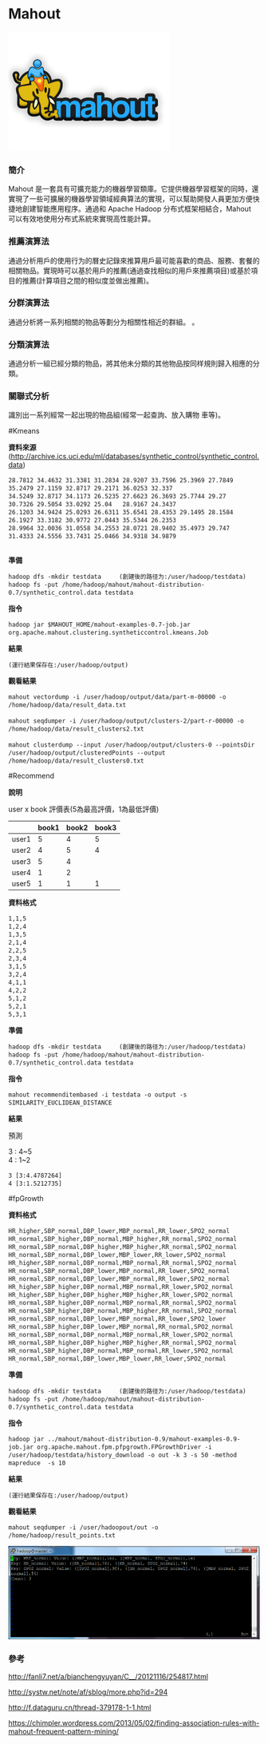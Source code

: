 # Mahout
![](images/mahout-logo-transparent-400.png)


### 簡介


 
Mahout 是一套具有可擴充能力的機器學習類庫。它提供機器學習框架的同時，還實現了一些可擴展的機器學習領域經典算法的實現，可以幫助開發人員更加方便快捷地創建智能應用程序。通過和 Apache Hadoop 分布式框架相結合，Mahout 可以有效地使用分布式系統來實現高性能計算。


### 推薦演算法

通過分析用戶的使用行为的曆史記錄來推算用戶最可能喜歡的商品、服務、套餐的相關物品。實現時可以基於用戶的推薦(通過查找相似的用戶來推薦項目)或基於項目的推薦(計算項目之間的相似度並做出推薦)。 

### 分群演算法

通過分析將一系列相關的物品等劃分为相關性相近的群組。 。 


### 分類演算法

通過分析一組已經分類的物品，將其他未分類的其他物品按同样規則歸入相應的分類。 


### 關聯式分析

識別出一系列經常一起出現的物品組(經常一起查詢、放入購物 車等)。 




#Kmeans


**資料來源**(http://archive.ics.uci.edu/ml/databases/synthetic_control/synthetic_control.data)


```
28.7812 34.4632 31.3381 31.2834 28.9207 33.7596 25.3969 27.7849 35.2479 27.1159 32.8717 29.2171 36.0253 32.337 
34.5249 32.8717 34.1173 26.5235 27.6623 26.3693 25.7744 29.27   30.7326 29.5054 33.0292 25.04   28.9167 24.3437 
26.1203 34.9424 25.0293 26.6311 35.6541 28.4353 29.1495 28.1584 26.1927 33.3182 30.9772 27.0443 35.5344 26.2353 
28.9964 32.0036 31.0558 34.2553 28.0721 28.9402 35.4973 29.747  31.4333 24.5556 33.7431 25.0466 34.9318 34.9879 


```

**準備**

```
hadoop dfs -mkdir testdata     (創建後的路径为:/user/hadoop/testdata)
hadoop fs -put /home/hadoop/mahout/mahout-distribution-0.7/synthetic_control.data testdata
```

**指令**

```
hadoop jar $MAHOUT_HOME/mahout-examples-0.7-job.jar org.apache.mahout.clustering.syntheticcontrol.kmeans.Job

```

**結果**

```
(運行結果保存在:/user/hadoop/output)
```

**觀看結果**

```
mahout vectordump -i /user/hadoop/output/data/part-m-00000 -o /home/hadoop/data/result_data.txt

mahout seqdumper -i /user/hadoop/output/clusters-2/part-r-00000 -o /home/hadoop/data/result_clusters2.txt

mahout clusterdump --input /user/hadoop/output/clusters-0 --pointsDir /user/hadoop/output/clusteredPoints --output /home/hadoop/data/result_clusters0.txt

```

#Recommend


**說明**

user x book 評價表(5為最高評價，1為最低評價) 

|       | book1 | book2  | book3 |
| --    | --  | -- | --  |
| user1 | 5   | 4  | 5   |
| user2 | 4   | 5  | 4   |
| user3 | 5   | 4  |     |
| user4 | 1   | 2  |     |
| user5 | 1   | 1  | 1   |

**資料格式**

```
1,1,5
1,2,4
1,3,5
2,1,4
2,2,5
2,3,4
3,1,5
3,2,4
4,1,1
4,2,2
5,1,2
5,2,1
5,3,1

```

**準備**

```
hadoop dfs -mkdir testdata     (創建後的路径为:/user/hadoop/testdata)
hadoop fs -put /home/hadoop/mahout/mahout-distribution-0.7/synthetic_control.data testdata

```

**指令**


```
mahout recommenditembased -i testdata -o output -s SIMILARITY_EUCLIDEAN_DISTANCE
```

**結果**

預測 

3 : 4~5  
4 : 1~2


```
3 [3:4.4787264]
4 [3:1.5212735]
```


#fpGrowth

**資料格式**

```
HR_higher,SBP_normal,DBP_lower,MBP_normal,RR_lower,SPO2_normal
HR_normal,SBP_higher,DBP_normal,MBP_higher,RR_normal,SPO2_normal
HR_normal,SBP_normal,DBP_higher,MBP_higher,RR_normal,SPO2_normal
HR_normal,SBP_normal,DBP_lower,MBP_lower,RR_lower,SPO2_normal
HR_higher,SBP_normal,DBP_normal,MBP_normal,RR_normal,SPO2_normal
HR_normal,SBP_normal,DBP_lower,MBP_normal,RR_lower,SPO2_normal
HR_normal,SBP_normal,DBP_lower,MBP_normal,RR_lower,SPO2_normal
HR_higher,SBP_higher,DBP_normal,MBP_normal,RR_lower,SPO2_normal
HR_higher,SBP_higher,DBP_higher,MBP_higher,RR_lower,SPO2_normal
HR_normal,SBP_higher,DBP_normal,MBP_normal,RR_normal,SPO2_normal
HR_normal,SBP_higher,DBP_normal,MBP_higher,RR_normal,SPO2_normal
HR_normal,SBP_normal,DBP_lower,MBP_normal,RR_lower,SPO2_lower
HR_normal,SBP_higher,DBP_lower,MBP_normal,RR_normal,SPO2_normal
HR_normal,SBP_normal,DBP_normal,MBP_normal,RR_lower,SPO2_normal
HR_normal,SBP_higher,DBP_higher,MBP_higher,RR_normal,SPO2_normal
HR_normal,SBP_higher,DBP_normal,MBP_normal,RR_lower,SPO2_normal
HR_normal,SBP_normal,DBP_lower,MBP_lower,RR_lower,SPO2_normal

```

**準備**

```
hadoop dfs -mkdir testdata     (創建後的路径为:/user/hadoop/testdata)
hadoop fs -put /home/hadoop/mahout/mahout-distribution-0.7/synthetic_control.data testdata

```

**指令**

```
hadoop jar ../mahout/mahout-distribution-0.9/mahout-examples-0.9-job.jar org.apache.mahout.fpm.pfpgrowth.FPGrowthDriver -i /user/hadoop/testdata/history_download -o out -k 3 -s 50 -method mapreduce  -s 10

```

**結果**

```
(運行結果保存在:/user/hadoop/output)

```

**觀看結果**

```
mahout seqdumper -i /user/hadoopout/out -o /home/hadoop/result_points.txt

```

![](images/fpgrowth_result.PNG)



### 參考

http://fanli7.net/a/bianchengyuyan/C__/20121116/254817.html

http://systw.net/note/af/sblog/more.php?id=294

http://f.dataguru.cn/thread-379178-1-1.html

https://chimpler.wordpress.com/2013/05/02/finding-association-rules-with-mahout-frequent-pattern-mining/